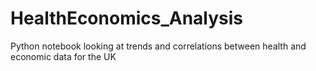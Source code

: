# HealthEconomics_Analysis
Python notebook looking at trends and correlations between health and economic data for the UK
